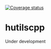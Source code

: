  [![Coverage status](https://codecov.io/gh/HughParsonage/hutilscpp/branch/master/graph/badge.svg)](https://codecov.io/github/HughParsonage/hutilscpp?branch=master)

# hutilscpp

Under development
